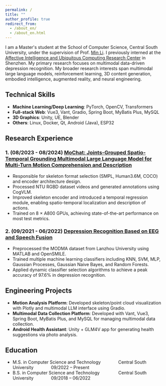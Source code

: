 ```yaml
---
permalink: /
title: ""
author_profile: true
redirect_from: 
  - /about_en/
  - /about_en.html
---
```


I am a Master's student at the School of Computer Science, Central South University, under the supervision of Prof. [Min Li](http://bioinformatics.csu.edu.cn/limin/). I previously interned at the [Affective Intelligence and Ubiquitous Computing Research Center](https://ai.smbu.edu.cn/yjzz/qgznypsjsyjzx/zxjj.htm) in Shenzhen. My primary research focuses on multimodal data-driven depression recognition. My broader research interests span multimodal large language models, reinforcement learning, 3D content generation, embodied intelligence, augmented reality, and neural engineering.

## Technical Skills  

* **Machine Learning/Deep Learning**: PyTorch, OpenCV, Transformers  
* **Full-stack Web**: Vue3, Vant, Gradio, Spring Boot, MyBatis Plus, MySQL  
* **3D Graphics**: Unity, UE, Blender  
* **Others**: Linux, Docker, Qt, Android (Java), ESP32  

## Research Experience  

### 1. (08/2023 - 08/2024) [MoChat: Joints-Grouped Spatio-Temporal Grounding Multimodal Large Language Model for Multi-Turn Motion Comprehension and Description](https://arxiv.org/abs/2410.11404)
* Responsible for skeleton format selection (SMPL, Human3.6M, COCO) and encoder architecture design.  
* Processed NTU RGBD dataset videos and generated annotations using CogVLM.  
* Improved skeleton encoder and introduced a temporal regression module, enabling spatio-temporal localization and description of actions.  
* Trained on 8 × A800 GPUs, achieving state-of-the-art performance on most test metrics.  

### 2. (09/2021 - 06/2022) [Depression Recognition Based on EEG and Speech Fusion](https://github.com/JiaweiMorris/JiaweiMorris.github.io/blob/master/files/%E5%9F%BA%E4%BA%8EEEG%E8%84%91%E7%94%B5%E4%B8%8E%E8%AF%AD%E9%9F%B3%E8%9E%8D%E5%90%88%E7%9A%84%E6%8A%91%E9%83%81%E7%97%87%E8%AF%86%E5%88%AB%E6%96%B9%E6%B3%95.pdf) 
* Preprocessed the MODMA dataset from Lanzhou University using MATLAB and OpenSMILE.  
* Trained multiple machine learning classifiers including KNN, SVM, MLP, Gaussian Processes, Gaussian Naive Bayes, and Random Forests.
* Applied dynamic classifier selection algorithms to achieve a peak accuracy of 97.6% in depression recognition.

## Engineering Projects  

* **Motion Analysis Platform**: Developed skeleton/point cloud visualization with Plotly and multimodal LLM interface using Gradio.  
* **Multimodal Data Collection Platform**: Developed with Vant, Vue3, Spring Boot, MyBatis Plus, and MySQL for managing multimodal data collection. 
* **Android Health Assistant**: Unity + GLM4V app for generating health suggestions via photo analysis.

## Education  

* M.S. in Computer Science and Technology&emsp;&emsp;&emsp;&emsp;Central South University&emsp;&emsp;&emsp;&emsp;09/2022 – Present
* B.S. in Computer Science and Technology&emsp;&emsp;&emsp;&emsp; Central South University&emsp;&emsp;&emsp;&emsp;09/2018 – 06/2022
